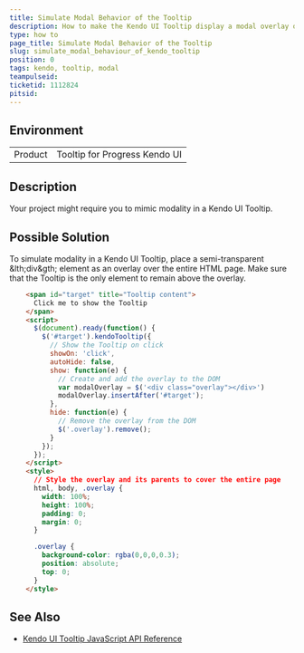 ```yaml
---
title: Simulate Modal Behavior of the Tooltip
description: How to make the Kendo UI Tooltip display a modal overlay over the page.
type: how to
page_title: Simulate Modal Behavior of the Tooltip
slug: simulate_modal_behaviour_of_kendo_tooltip
position: 0
tags: kendo, tooltip, modal
teampulseid:
ticketid: 1112824
pitsid:
---
```


## Environment

<table>
 <tr>
  <td>Product</td>
  <td>Tooltip for Progress Kendo UI</td>
 </tr>
</table>

## Description

Your project might require you to mimic modality in a Kendo UI Tooltip.

## Possible Solution

To simulate modality in a Kendo UI Tooltip, place a semi-transparent &lth;div&gth; element as an overlay over the entire HTML page. Make sure that the Tooltip is the only element to remain above the overlay.

````html
	<span id="target" title="Tooltip content">
	  Click me to show the Tooltip
	</span>
	<script>
	  $(document).ready(function() {
		$('#target').kendoTooltip({
		  // Show the Tooltip on click
		  showOn: 'click',
		  autoHide: false,
		  show: function(e) {
			// Create and add the overlay to the DOM
			var modalOverlay = $('<div class="overlay"></div>')
			modalOverlay.insertAfter('#target');
		  },
		  hide: function(e) {
		    // Remove the overlay from the DOM
			$('.overlay').remove();
		  }
		});
	  });
	</script>
	<style>
	  // Style the overlay and its parents to cover the entire page
	  html, body, .overlay {
		width: 100%;
		height: 100%;
		padding: 0;
		margin: 0;
	  }

	  .overlay {
		background-color: rgba(0,0,0,0.3);
		position: absolute;
		top: 0;
	  }
	</style>
````

## See Also

* [Kendo UI Tooltip JavaScript API Reference](http://docs.telerik.com/kendo-ui/api/javascript/ui/tooltip)
